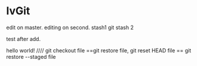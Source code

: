 # lvGit
edit on master.
editing on second.
stash1
git stash 2

test after add.

hello world!
//// git checkout file ==git restore file, git reset HEAD file == git restore --staged file
